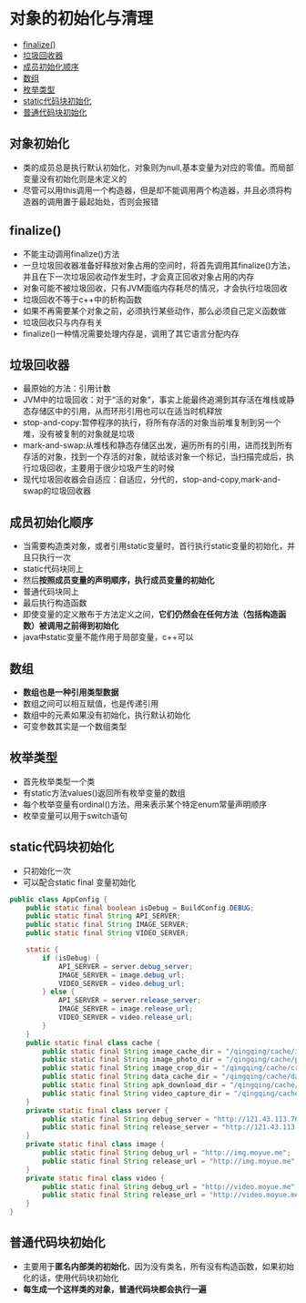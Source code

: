 # 对象的初始化与清理

- [finalize()](#finalize)
- [垃圾回收器](#垃圾回收器)
- [成员初始化顺序](#成员初始化顺序)
- [数组](#数组)
- [枚举类型](#枚举类型)
- [static代码块初始化](#static代码块初始化)
- [普通代码块初始化](#普通代码块初始化)

## 对象初始化

- 类的成员总是执行默认初始化，对象则为null,基本变量为对应的零值。而局部变量没有初始化则是未定义的
- 尽管可以用this调用一个构造器，但是却不能调用两个构造器，并且必须将构造器的调用置于最起始处，否则会报错

## finalize()

- 不能主动调用finalize()方法
- 一旦垃圾回收器准备好释放对象占用的空间时，将首先调用其finalize()方法，并且在下一次垃圾回收动作发生时，才会真正回收对象占用的内存
- 对象可能不被垃圾回收，只有JVM面临内存耗尽的情况，才会执行垃圾回收
- 垃圾回收不等于c++中的析构函数
- 如果不再需要某个对象之前，必须执行某些动作，那么必须自己定义函数做
- 垃圾回收只与内存有关
- finalize()一种情况需要处理内存是，调用了其它语言分配内存

## 垃圾回收器

- 最原始的方法：引用计数
- JVM中的垃圾回收：对于“活的对象”，事实上能最终追溯到其存活在堆栈或静态存储区中的引用，从而环形引用也可以在适当时机释放
- stop-and-copy:暂停程序的执行，将所有存活的对象当前堆复制到另一个堆，没有被复制的对象就是垃圾
- mark-and-swap:从堆栈和静态存储区出发，遍历所有的引用，进而找到所有存活的对象，找到一个存活的对象，就给该对象一个标记，当扫描完成后，执行垃圾回收，主要用于很少垃圾产生的时候
- 现代垃圾回收器会自适应：自适应，分代的，stop-and-copy,mark-and-swap的垃圾回收器

## 成员初始化顺序

- 当需要构造类对象，或者引用static变量时，首行执行static变量的初始化，并且只执行一次
- static代码块同上
- 然后**按照成员变量的声明顺序，执行成员变量的初始化**
- 普通代码块同上
- 最后执行构造函数
- 即使变量的定义散布于方法定义之间，**它们仍然会在任何方法（包括构造函数）被调用之前得到初始化**
- java中static变量不能作用于局部变量，c++可以

## 数组

- **数组也是一种引用类型数据**
- 数组之间可以相互赋值，也是传递引用
- 数组中的元素如果没有初始化，执行默认初始化
- 可变参数其实是一个数组类型

## 枚举类型

- 首先枚举类型一个类
- 有static方法values()返回所有枚举变量的数组
- 每个枚举变量有ordinal()方法，用来表示某个特定enum常量声明顺序
- 枚举变量可以用于switch语句

## static代码块初始化

- 只初始化一次
- 可以配合static final 变量初始化

```java
public class AppConfig {
    public static final boolean isDebug = BuildConfig.DEBUG;
    public static final String API_SERVER;
    public static final String IMAGE_SERVER;
    public static final String VIDEO_SERVER;

    static {
        if (isDebug) {
            API_SERVER = server.debug_server;
            IMAGE_SERVER = image.debug_url;
            VIDEO_SERVER = video.debug_url;
        } else {
            API_SERVER = server.release_server;
            IMAGE_SERVER = image.release_url;
            VIDEO_SERVER = video.release_url;
        }
    }
    public static final class cache {
        public static final String image_cache_dir = "/qingqing/cache/images";
        public static final String image_photo_dir = "/qingqing/cache/photos";
        public static final String image_crop_dir = "/qingqing/cache/crop";
        public static final String data_cache_dir = "/qingqing/cache/data";
        public static final String apk_download_dir = "/qingqing/cache/apk";
        public static final String video_capture_dir = "/qingqing/cache/video";
    }
    private static final class server {
        public static final String debug_server = "http://121.43.113.76";
        public static final String release_server = "http://121.43.113.76";
    }
    private static final class image {
        public static final String debug_url = "http://img.moyue.me";
        public static final String release_url = "http://img.moyue.me";
    }
    private static final class video {
        public static final String debug_url = "http://video.moyue.me";
        public static final String release_url = "http://video.moyue.me";
    }
}

```

## 普通代码块初始化

- 主要用于**匿名内部类的初始化**，因为没有类名，所有没有构造函数，如果初始化的话，使用代码块初始化
- **每生成一个这样类的对象，普通代码块都会执行一遍**
